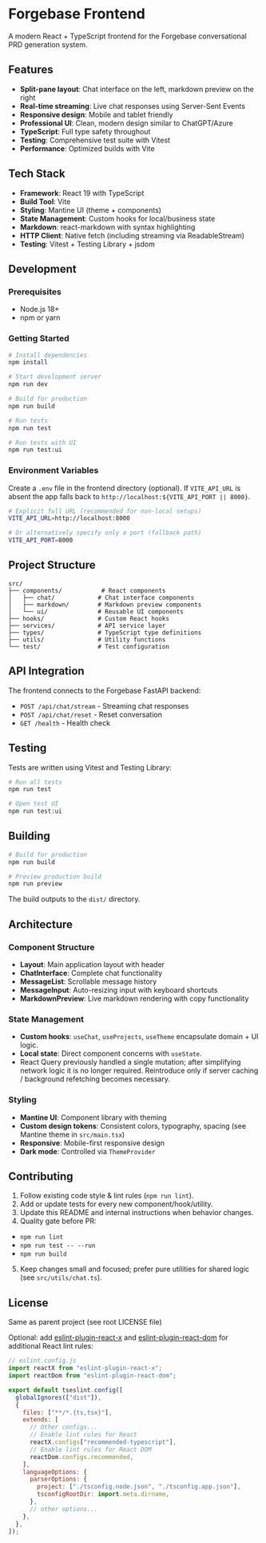 # Forgebase Frontend

A modern React + TypeScript frontend for the Forgebase conversational PRD generation system.

## Features

- **Split-pane layout**: Chat interface on the left, markdown preview on the right
- **Real-time streaming**: Live chat responses using Server-Sent Events
- **Responsive design**: Mobile and tablet friendly
- **Professional UI**: Clean, modern design similar to ChatGPT/Azure
- **TypeScript**: Full type safety throughout
- **Testing**: Comprehensive test suite with Vitest
- **Performance**: Optimized builds with Vite

## Tech Stack

- **Framework**: React 19 with TypeScript
- **Build Tool**: Vite
- **Styling**: Mantine UI (theme + components)
- **State Management**: Custom hooks for local/business state
- **Markdown**: react-markdown with syntax highlighting
- **HTTP Client**: Native fetch (including streaming via ReadableStream)
- **Testing**: Vitest + Testing Library + jsdom

## Development

### Prerequisites

- Node.js 18+
- npm or yarn

### Getting Started

```bash
# Install dependencies
npm install

# Start development server
npm run dev

# Build for production
npm run build

# Run tests
npm run test

# Run tests with UI
npm run test:ui
```

### Environment Variables

Create a `.env` file in the frontend directory (optional). If `VITE_API_URL` is absent the app falls back to `http://localhost:${VITE_API_PORT || 8000}`.

```bash
# Explicit full URL (recommended for non-local setups)
VITE_API_URL=http://localhost:8000

# Or alternatively specify only a port (fallback path)
VITE_API_PORT=8000
```

## Project Structure

```
src/
├── components/           # React components
│   ├── chat/            # Chat interface components
│   ├── markdown/        # Markdown preview components
│   └── ui/              # Reusable UI components
├── hooks/               # Custom React hooks
├── services/            # API service layer
├── types/               # TypeScript type definitions
├── utils/               # Utility functions
└── test/                # Test configuration
```

## API Integration

The frontend connects to the Forgebase FastAPI backend:

- `POST /api/chat/stream` - Streaming chat responses
- `POST /api/chat/reset` - Reset conversation
- `GET /health` - Health check

## Testing

Tests are written using Vitest and Testing Library:

```bash
# Run all tests
npm run test

# Open test UI
npm run test:ui
```

## Building

```bash
# Build for production
npm run build

# Preview production build
npm run preview
```

The build outputs to the `dist/` directory.

## Architecture

### Component Structure

- **Layout**: Main application layout with header
- **ChatInterface**: Complete chat functionality
- **MessageList**: Scrollable message history
- **MessageInput**: Auto-resizing input with keyboard shortcuts
- **MarkdownPreview**: Live markdown rendering with copy functionality

### State Management

- **Custom hooks**: `useChat`, `useProjects`, `useTheme` encapsulate domain + UI logic.
- **Local state**: Direct component concerns with `useState`.
- React Query previously handled a single mutation; after simplifying network logic it is no longer required. Reintroduce only if server caching / background refetching becomes necessary.

### Styling

- **Mantine UI**: Component library with theming
- **Custom design tokens**: Consistent colors, typography, spacing (see Mantine theme in `src/main.tsx`)
- **Responsive**: Mobile-first responsive design
- **Dark mode**: Controlled via `ThemeProvider`

## Contributing

1. Follow existing code style & lint rules (`npm run lint`).
2. Add or update tests for every new component/hook/utility.
3. Update this README and internal instructions when behavior changes.
4. Quality gate before PR:

- `npm run lint`
- `npm run test -- --run`
- `npm run build`

5. Keep changes small and focused; prefer pure utilities for shared logic (see `src/utils/chat.ts`).

## License

Same as parent project (see root LICENSE file)

Optional: add [eslint-plugin-react-x](https://github.com/Rel1cx/eslint-react/tree/main/packages/plugins/eslint-plugin-react-x) and [eslint-plugin-react-dom](https://github.com/Rel1cx/eslint-react/tree/main/packages/plugins/eslint-plugin-react-dom) for additional React lint rules:

```js
// eslint.config.js
import reactX from "eslint-plugin-react-x";
import reactDom from "eslint-plugin-react-dom";

export default tseslint.config([
  globalIgnores(["dist"]),
  {
    files: ["**/*.{ts,tsx}"],
    extends: [
      // Other configs...
      // Enable lint rules for React
      reactX.configs["recommended-typescript"],
      // Enable lint rules for React DOM
      reactDom.configs.recommended,
    ],
    languageOptions: {
      parserOptions: {
        project: ["./tsconfig.node.json", "./tsconfig.app.json"],
        tsconfigRootDir: import.meta.dirname,
      },
      // other options...
    },
  },
]);
```
